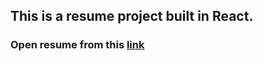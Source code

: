 ## This is a resume project built in React.

###  Open resume from this [link](https://cdn.rawgit.com/bhupendraparihar/bhupendraparihar.github.io/ReactFullProject/index.html)